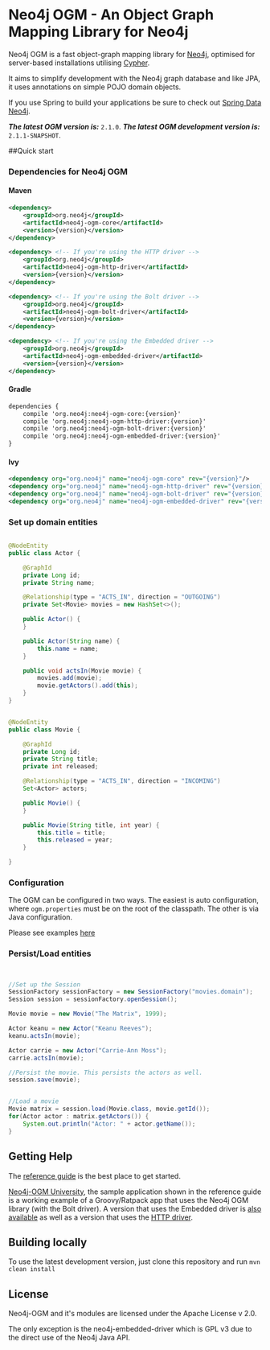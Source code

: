 Neo4j OGM - An Object Graph Mapping Library for Neo4j
=====================================================

Neo4j OGM is a fast object-graph mapping library for [Neo4j](https://neo4j.com/), optimised for server-based installations utilising [Cypher](https://neo4j.com/developer/cypher-query-language/).

It aims to simplify development with the Neo4j graph database and like JPA, it uses annotations on simple POJO domain objects.

If you use Spring to build your applications be sure to check out [Spring Data Neo4j](https://github.com/spring-projects/spring-data-neo4j).

***The latest OGM version is:*** `2.1.0`.
***The latest OGM development version is:*** `2.1.1-SNAPSHOT`.

##Quick start

### Dependencies for Neo4j OGM

#### Maven

```xml
<dependency>
    <groupId>org.neo4j</groupId>
    <artifactId>neo4j-ogm-core</artifactId>
    <version>{version}</version>
</dependency>

<dependency> <!-- If you're using the HTTP driver -->
    <groupId>org.neo4j</groupId>
    <artifactId>neo4j-ogm-http-driver</artifactId>
    <version>{version}</version>
</dependency>

<dependency> <!-- If you're using the Bolt driver -->
    <groupId>org.neo4j</groupId>
    <artifactId>neo4j-ogm-bolt-driver</artifactId>
    <version>{version}</version>
</dependency>

<dependency> <!-- If you're using the Embedded driver -->
    <groupId>org.neo4j</groupId>
    <artifactId>neo4j-ogm-embedded-driver</artifactId>
    <version>{version}</version>
</dependency>
```

#### Gradle

```xml
dependencies {
    compile 'org.neo4j:neo4j-ogm-core:{version}'
    compile 'org.neo4j:neo4j-ogm-http-driver:{version}'
    compile 'org.neo4j:neo4j-ogm-bolt-driver:{version}'
    compile 'org.neo4j:neo4j-ogm-embedded-driver:{version}'
}
```

#### Ivy

```xml
<dependency org="org.neo4j" name="neo4j-ogm-core" rev="{version}"/>
<dependency org="org.neo4j" name="neo4j-ogm-http-driver" rev="{version}"/>
<dependency org="org.neo4j" name="neo4j-ogm-bolt-driver" rev="{version}"/>
<dependency org="org.neo4j" name="neo4j-ogm-embedded-driver" rev="{version}"/>
```

### Set up domain entities

```java

@NodeEntity
public class Actor {

	@GraphId
	private Long id;
	private String name;

	@Relationship(type = "ACTS_IN", direction = "OUTGOING")
	private Set<Movie> movies = new HashSet<>();

	public Actor() {
	}

	public Actor(String name) {
		this.name = name;
	}

	public void actsIn(Movie movie) {
		movies.add(movie);
		movie.getActors().add(this);
	}
}


@NodeEntity
public class Movie {

	@GraphId
	private Long id;
	private String title;
	private int released;

	@Relationship(type = "ACTS_IN", direction = "INCOMING")
	Set<Actor> actors;

	public Movie() {
	}

	public Movie(String title, int year) {
		this.title = title;
		this.released = year;
	}

}


```

### Configuration

The OGM can be configured in two ways. The easiest is auto configuration, where `ogm.properties` must be on the root of the classpath. The other is via Java configuration.

Please see examples [here](http://neo4j.com/docs/ogm-manual/current/)


### Persist/Load entities

```java


//Set up the Session
SessionFactory sessionFactory = new SessionFactory("movies.domain");
Session session = sessionFactory.openSession();

Movie movie = new Movie("The Matrix", 1999);

Actor keanu = new Actor("Keanu Reeves");
keanu.actsIn(movie);

Actor carrie = new Actor("Carrie-Ann Moss");
carrie.actsIn(movie);

//Persist the movie. This persists the actors as well.
session.save(movie);


//Load a movie
Movie matrix = session.load(Movie.class, movie.getId());
for(Actor actor : matrix.getActors()) {
    System.out.println("Actor: " + actor.getName());
}

```

## Getting Help

The [reference guide](http://neo4j.com/docs/ogm-manual/current/) is the best place to get started.

[Neo4j-OGM University](https://github.com/neo4j-examples/neo4j-ogm-university), the sample application shown in the reference guide is a working example of a Groovy/Ratpack app that uses the Neo4j OGM library (with the Bolt driver).
A version that uses the Embedded driver is [also available](https://github.com/neo4j-examples/neo4j-ogm-university/tree/embedded) as well as a version that uses the [HTTP driver](https://github.com/neo4j-examples/neo4j-ogm-university/tree/http).

## Building locally

To use the latest development version, just clone this repository and run `mvn clean install`

## License

Neo4j-OGM and it's modules are licensed under the Apache License v 2.0.

The only exception is the neo4j-embedded-driver which is GPL v3 due to the direct use of the Neo4j Java API.
